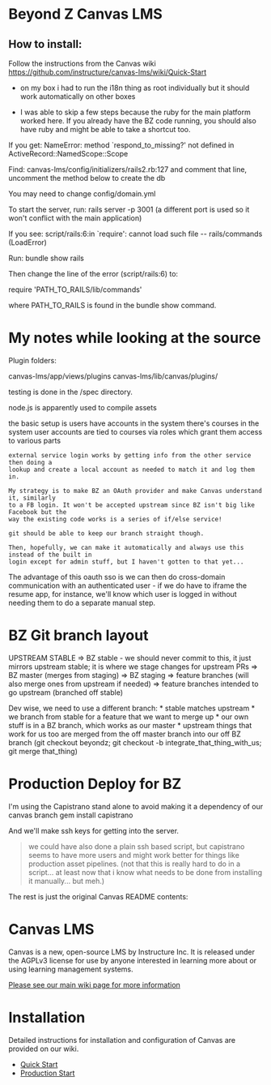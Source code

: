 Beyond Z Canvas LMS
======

How to install:
-----

Follow the instructions from the Canvas wiki <https://github.com/instructure/canvas-lms/wiki/Quick-Start>

* on my box i had to run the i18n thing as  root individually but it should work automatically on other boxes

* I was able to skip a few steps because the ruby for the main platform worked here. If you already have the BZ code running, you should also have ruby and might be able to take a shortcut too.


If you get:
NameError: method `respond_to_missing?' not defined in ActiveRecord::NamedScope::Scope

Find: canvas-lms/config/initializers/rails2.rb:127
and comment that line, uncomment the method below to create the db

You may need to change config/domain.yml

To start the server, run: rails server -p 3001 (a different port is used so it won't conflict with the main application)

If you see:
script/rails:6:in `require': cannot load such file -- rails/commands (LoadError)

Run:
bundle show rails

Then change the line of the error (script/rails:6) to:

require 'PATH_TO_RAILS/lib/commands'

where PATH_TO_RAILS is found in the bundle show command.


My notes while looking at the source
=========

Plugin folders:

canvas-lms/app/views/plugins
canvas-lms/lib/canvas/plugins/

testing is done in the /spec directory.

node.js is apparently used to compile assets

the basic setup is
	users have accounts in the system
	there's courses in the system
	user accounts are tied to courses via roles which grant them access to various parts

	external service login works by getting info from the other service then doing a
	lookup and create a local account as needed to match it and log them in.

	My strategy is to make BZ an OAuth provider and make Canvas understand it, similarly
	to a FB login. It won't be accepted upstream since BZ isn't big like Facebook but the
	way the existing code works is a series of if/else service!

	git should be able to keep our branch straight though.

	Then, hopefully, we can make it automatically and always use this instead of the built in
	login except for admin stuff, but I haven't gotten to that yet...

The advantage of this oauth sso is we can then do cross-domain communication with an authenticated
user - if we do have to iframe the resume app, for instance, we'll know which user is logged in
without needing them to do a separate manual step.


BZ Git branch layout
========

UPSTREAM STABLE
	=> BZ stable - we should never commit to this, it just mirrors upstream stable; it is where we stage changes for upstream PRs
		=> BZ master (merges from staging)
		=> BZ staging
			=> feature branches (will also merge ones from upstream if needed)
		=> feature branches intended to go upstream (branched off stable)


Dev wise, we need to use a different branch:
	* stable matches upstream
	* we branch from stable for a feature that we want to merge up
	* our own stuff is in a BZ branch, which works as our master
	* upstream things that work for us too are merged from the off master branch into our off BZ branch
		(git checkout beyondz; git checkout -b integrate_that_thing_with_us; git merge that_thing)


Production Deploy for BZ
===========

I'm using the Capistrano stand alone to avoid making it a dependency of our canvas branch
	gem install capistrano

And we'll make ssh keys for getting into the server.

> we could have also done a plain ssh based script, but capistrano seems to have more users
  and might work better for things like production asset pipelines. (not that this is really
  hard to do in a script... at least now that i know what needs to be done from installing it
  manually... but meh.)



The rest is just the original Canvas README contents:


Canvas LMS
======

Canvas is a new, open-source LMS by Instructure Inc. It is released under the
AGPLv3 license for use by anyone interested in learning more about or using
learning management systems.

[Please see our main wiki page for more information](http://github.com/instructure/canvas-lms/wiki)

Installation
=======

Detailed instructions for installation and configuration of Canvas are provided
on our wiki.

 * [Quick Start](http://github.com/instructure/canvas-lms/wiki/Quick-Start)
 * [Production Start](http://github.com/instructure/canvas-lms/wiki/Production-Start)
